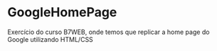 # GoogleHomePage
 Exercício do curso B7WEB, onde temos que replicar a home page do Google utilizando HTML/CSS
